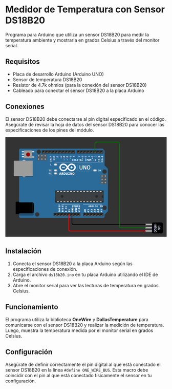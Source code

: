 # Medidor de Temperatura con Sensor DS18B20

Programa para Arduino que utiliza un sensor DS18B20 para medir la temperatura ambiente y mostrarla en grados Celsius a través del monitor serial.

## Requisitos

- Placa de desarrollo Arduino (Arduino UNO)
- Sensor de temperatura DS18B20
- Resistor de 4.7k ohmios (para la conexión del sensor DS18B20)
- Cableado para conectar el sensor DS18B20 a la placa Arduino

## Conexiones

El sensor DS18B20 debe conectarse al pin digital especificado en el código. Asegúrate de revisar la hoja de datos del sensor DS18B20 para conocer las especificaciones de los pines del módulo.

![conexiones DS18B20](../images/conexion_ds18b20.png)

## Instalación

1. Conecta el sensor DS18B20 a la placa Arduino según las especificaciones de conexión.
2. Carga el archivo `ds18b20.ino` en tu placa Arduino utilizando el IDE de Arduino.
3. Abre el monitor serial para ver las lecturas de temperatura en grados Celsius.

## Funcionamiento

El programa utiliza la biblioteca **OneWire** y **DallasTemperature** para comunicarse con el sensor DS18B20 y realizar la medición de temperatura. Luego, muestra la temperatura medida por el monitor serial en grados Celsius.

## Configuración

Asegúrate de definir correctamente el pin digital al que está conectado el sensor DS18B20 en la línea `#define ONE_WIRE_BUS`. Esta macro debe coincidir con el pin al que está conectado físicamente el sensor en tu configuración.
